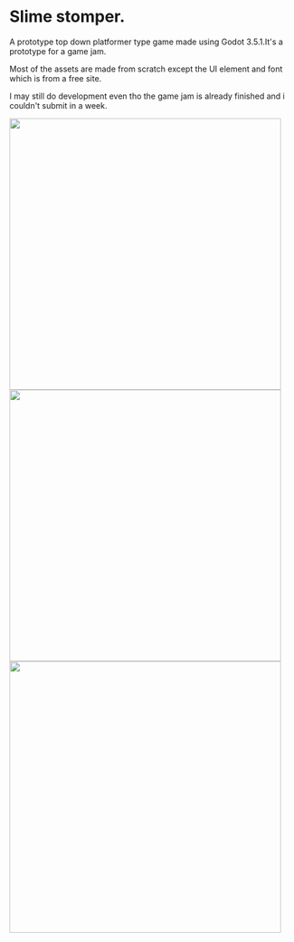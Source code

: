# Slime stomper.
A prototype top down platformer type game made using Godot 3.5.1.It's a prototype for a game jam. 

Most of the assets are made from scratch except the UI element and font which is from a free site.

I may still do development even tho the game jam is already finished and i couldn't submit in a week.

<img src="https://i.imgur.com/C3AxtQe.jpg" width = "480"/>

<img src="https://i.imgur.com/bge0t3X.jpg" width = "480"/>

<img src="https://i.imgur.com/lcJEddd.jpg" width = "480"/>
